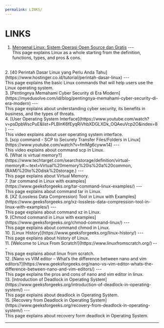 ```yaml
---
permalink: LINKS/
---
```


# LINKS

1. [Mengenal Linux: Sistem Operasi Open Source dan Gratis](https://www.dewaweb.com/blog/sistem-operasi-linux/) --- <br>
This page explains Linux as a whole starting from the definition, functions, types, and pros & cons.
<br>
2. [40 Perintah Dasar Linux yang Perlu Anda Tahu](https://www.hostinger.co.id/tutorial/perintah-dasar-linux) --- <br>
This page explains the basic Linux commands that will help users use the Linux operating system.
<br>
3. [Pentingnya Memahami Cyber Security di Era Modern](https://myedusolve.com/id/blog/pentingnya-memahami-cyber-security-di-era-modern) --- <br>
This page explains about understanding cyber security, its benefits in business, and the types of threats.
<br>
4. [User Operating System Interface](https://www.youtube.com/watch?v=psDpbWscPuE&list=PLBlnK6fEyqRiVhbXDGLXDk_OQAeuVcp2O&index=8) --- <br>
This video explains about user operating system interface.
<br>
5. [scp command - SCP to Securely Transfer Files/Folders in Linux](https://www.youtube.com/watch?v=fmMg6cyww14) --- <br>
This video explains about command scp in Linux.
<br>
6. [What is virtual memory?](https://www.techtarget.com/searchstorage/definition/virtual-memory#:~:text=Virtual%20memory%20is%20a%20common,(RAM)%20to%20disk%20storage.) --- <br>
This page explains about Virtual Memory.
<br>
7. [tar command in Linux with examples](https://www.geeksforgeeks.org/tar-command-linux-examples/) --- <br>
This page explains about command tar in Linux.
<br>
8. [XZ (Lossless Data Compression) Tool in Linux with Examples](https://www.geeksforgeeks.org/xz-lossless-data-compression-tool-in-linux-with-examples/) --- <br>
This page explains about command xz in Linux.
<br>
9. [Chmod command in Linux with examples](https://www.geeksforgeeks.org/chmod-command-linux/) --- <br>
This page explains about command chmod in Linux.
<br>
10. [Linux History](https://www.geeksforgeeks.org/linux-history/) --- <br>
This page explains about history of Linux.
<br>
11. [Welcome to Linux From Scratch!](https://www.linuxfromscratch.org/) --- <br>
This page explains about linux from scratch.
<br>
12. [Nano vs VIM editor – What’s the difference between nano and vim editors?](https://www.geeksforgeeks.org/nano-vs-vim-editor-whats-the-difference-between-nano-and-vim-editors/) --- <br>
This page explains the pros and cons of nano and vim editor in linux.
<br>
13. [Introduction of Deadlock in Operating System](https://www.geeksforgeeks.org/introduction-of-deadlock-in-operating-system/) --- <br>
This page explains about deadlock in Operating System. 
<br>
15. [Recovery from Deadlock in Operating System](https://www.geeksforgeeks.org/recovery-from-deadlock-in-operating-system/) --- <br>
This page explains about recovery form deadlock in Operating System.
<br>
<hr>
